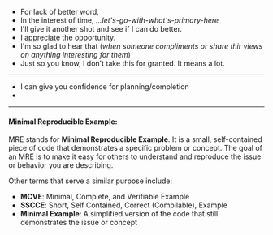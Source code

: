 
- For lack of better word, *<your-word />*
- In the interest of time, *...let's-go-with-what's-primary-here*
- I'll give it another shot and see if I can do better.
- I appreciate the opportunity.
- I'm so glad to hear that (*when someone compliments or share thir views on anything interesting for them*)
- Just so you know, I don't take this for granted. It means a lot.


---

- I can give you confidence for planning/completion
- 


---
#### Minimal Reproducible Example:
MRE stands for **Minimal Reproducible Example**. It is a small, self-contained piece of code that demonstrates a specific problem or concept. The goal of an MRE is to make it easy for others to understand and reproduce the issue or behavior you are describing.

Other terms that serve a similar purpose include:
- **MCVE**: Minimal, Complete, and Verifiable Example
- **SSCCE**: Short, Self Contained, Correct (Compilable), Example
- **Minimal Example**: A simplified version of the code that still demonstrates the issue or concept
